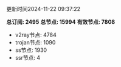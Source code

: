 更新时间2024-11-22 09:37:22

**总订阅: 2495**
**总节点: 15994**
**有效节点: 7808**
- v2ray节点: 4784
- trojan节点: 1090
- ss节点: 1930
- ssr节点: 4
